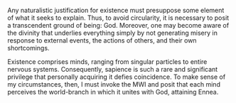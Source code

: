 Any naturalistic justification for existence must presuppose some element of what it seeks to explain. Thus, to avoid circularity, it is necessary to posit a transcendent ground of being: God. Moreover, one may become aware of the divinity that underlies everything simply by not generating misery in response to external events, the actions of others, and their own shortcomings.

Existence comprises minds, ranging from singular particles to entire nervous systems. Consequently, sapience is such a rare and significant privilege that personally acquiring it defies coincidence. To make sense of my circumstances, then, I must invoke the MWI and posit that each mind perceives the world-branch in which it unites with God, attaining Ennea.
